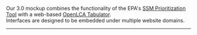 Our 3.0 mockup combines the functionality of the EPA's [SSM Prioritization Tool](https://www.epa.gov/smm/smm-prioritization-tools-index) with a web-based [OpenLCA Tabulator](https://www.openlca.org/).  
Interfaces are designed to be embedded under multiple website domains. 

---
